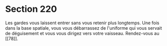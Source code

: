 # Section 220

Les gardes vous laissent entrer sans vous retenir plus longtemps. Une fois dans la base spatiale, vous vous débarrassez de l'uniforme qui vous servait de déguisement et vous vous dirigez vers votre vaisseau. Rendez-vous au [[78]].